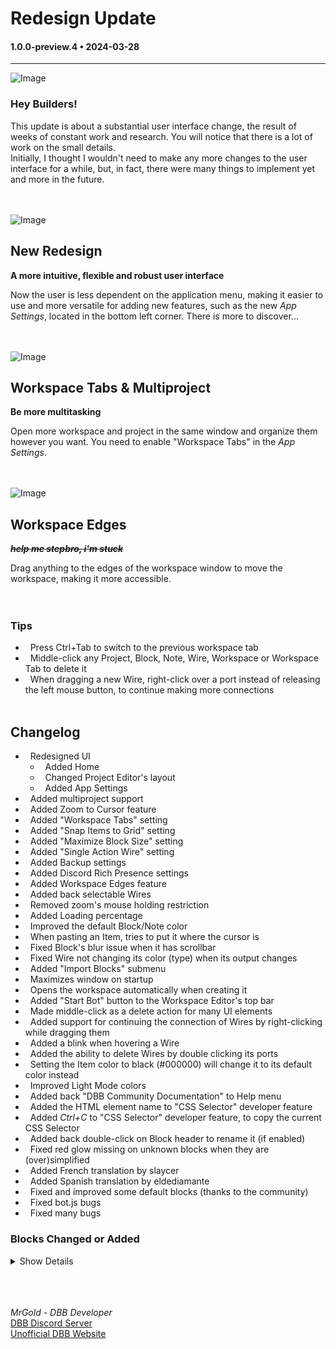 # Redesign Update

#### 1.0.0-preview.4 • 2024-03-28

---

![Image](https://clan.akamai.steamstatic.com/images/35455752/aeccf1458d1643b0e39e817baa9897e3a1d0b595.jpg)

### **Hey Builders!**

This update is about a substantial user interface change, the result of weeks of constant work and research. You will notice that there is a lot of work on the small details.<br>
Initially, I thought I wouldn't need to make any more changes to the user interface for a while, but, in fact, there were many things to implement yet and more in the future.
<br>
<br>
<br>

![Image](https://clan.akamai.steamstatic.com/images/35455752/dd104907c15949a0f29b8691b6a386e7f28b8a6f.jpg)

## **New Redesign**

**A more intuitive, flexible and robust user interface**
<br>

Now the user is less dependent on the application menu, making it easier to use and more versatile for adding new features, such as the new _App Settings_, located in the bottom left corner. There is more to discover...
<br>
<br>
<br>

![Image](https://clan.akamai.steamstatic.com/images/35455752/123db6dda786471abe6b2568e1b773430cbe71ac.gif)

## **Workspace Tabs & Multiproject**

**Be more multitasking**  
<br>

Open more workspace and project in the same window and organize them however you want. You need to enable "Workspace Tabs" in the _App Settings_.
<br>
<br>
<br>

![Image](https://clan.akamai.steamstatic.com/images/35455752/3da340bb8fee43713e8ab8df8cb1cbcf7d5ddbbd.gif)

## **Workspace Edges**

**~~_help me stepbro, i'm stuck_~~**
<br>

Drag anything to the edges of the workspace window to move the workspace, making it more accessible.
<br>
<br>
<br>

### **Tips**

-   Press Ctrl+Tab to switch to the previous workspace tab
-   Middle-click any Project, Block, Note, Wire, Workspace or Workspace Tab to delete it
-   When dragging a new Wire, right-click over a port instead of releasing the left mouse button, to continue making more connections
    <br>
    <br>

## **Changelog**

-   Redesigned UI
    -   Added Home
    -   Changed Project Editor's layout
    -   Added App Settings
-   Added multiproject support
-   Added Zoom to Cursor feature
-   Added "Workspace Tabs" setting
-   Added "Snap Items to Grid" setting
-   Added "Maximize Block Size" setting
-   Added "Single Action Wire" setting
-   Added Backup settings
-   Added Discord Rich Presence settings
-   Added Workspace Edges feature
-   Added back selectable Wires
-   Removed zoom's mouse holding restriction
-   Added Loading percentage
-   Improved the default Block/Note color
-   When pasting an Item, tries to put it where the cursor is
-   Fixed Block's blur issue when it has scrollbar
-   Fixed Wire not changing its color (type) when its output changes
-   Added "Import Blocks" submenu
-   Maximizes window on startup
-   Opens the workspace automatically when creating it
-   Added "Start Bot" button to the Workspace Editor's top bar
-   Made middle-click as a delete action for many UI elements
-   Added support for continuing the connection of Wires by right-clicking while dragging them
-   Added a blink when hovering a Wire
-   Added the ability to delete Wires by double clicking its ports
-   Setting the Item color to black (#000000) will change it to its default color instead
-   Improved Light Mode colors
-   Added back "DBB Community Documentation" to Help menu
-   Added the HTML element name to "CSS Selector" developer feature
-   Added _Ctrl+C_ to "CSS Selector" developer feature, to copy the current CSS Selector
-   Added back double-click on Block header to rename it (if enabled)
-   Fixed red glow missing on unknown blocks when they are (over)simplified
-   Added French translation by slaycer
-   Added Spanish translation by eldediamante
-   Fixed and improved some default blocks (thanks to the community)
-   Fixed bot.js bugs
-   Fixed many bugs

### Blocks Changed or Added

<details>
    <summary>Show Details</summary>
    <ul><li>await_message_reactions
        <li>await_messages
        <li>bot_error_event
        <li>bot_typing
        <li>change_bot_avatar
        <li>change_bot_prefix
        <li>check_permissions
        <li>check_value_type
        <li>clear_data
        <li>clone_channel
        <li>command_event
        <li>control_data
        <li>create_role
        <li>delete_data
        <li>discord_audio_player_dependency
        <li>edit_embed_message
        <li>edit_role
        <li>emitter
        <li>find_channel
        <li>generate_random_number
        <li>get_audio_info
        <li>get_bot_info
        <li>get_data
        <li>get_date_info
        <li>get_list_item_position
        <li>get_member_info
        <li>get_message_arguments
        <li>get_message_embed_info
        <li>get_message_info
        <li>get_presence_info
        <li>get_role_info
        <li>get_server_info
        <li>get_text_channel_info
        <li>get_user_info
        <li>join_voice_channel
        <li>leave_voice_channel
        <li>member_join_server_event
        <li>message_event
        <li>read_file
        <li>receiver
        <li>replace_text
        <li>send_message
        <li>set_bot_activity
        <li>transform_value
        <li>write_file</ul>
</details>
    <br>
    <br>
    <br>

_MrGold - DBB Developer_<br>
[DBB Discord Server](https://discord.gg/PAzxTDw)<br>
[Unofficial DBB Website](https://dbb.software/)
